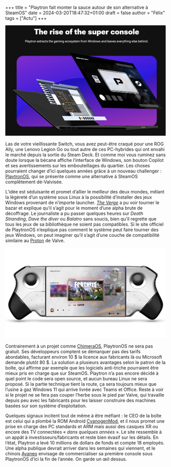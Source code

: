 +++
title = "Playtron fait monter la sauce autour de son alternative à SteamOS"
date = 2024-03-20T18:47:32+01:00
draft = false
author = "Félix"
tags = ["Actu"]
+++ 

![Image promotionelle Playtron](playtron.png)

Las de votre vieillissante Switch, vous avez peut-être craqué pour une ROG Ally, une Lenovo Legion Go ou tout autre de ces PC-hybrides qui ont envahi le marché depuis la sortie du Steam Deck. Et comme moi vous ruminez sans doute lorsque la bécane affiche l’interface de Windows, son bouton Copilot et ses avertissements sur les embouteillages du quartier. Les choses pourraient changer d’ici quelques années grâce à un nouveau challenger : [PlaytronOS](https://www.playtron.one), qui se présente comme une alternative à SteamOS complètement dé-Valvisée.

L’idée est séduisante et promet d’allier le meilleur des deux mondes, mêlant la légèreté d’un système sous Linux à la possibilité d’installer des jeux Windows provenant de n’importe launcher. *[The Verge](https://www.theverge.com/24090470/playtron-gaming-os-linux-handhelds-exclusive)* a pu voir tourner le bazar et explique qu’il s’agit pour le moment d’une alpha brute de décoffrage. Le journaliste a pu passer quelques heures sur *Death Stranding*, *Dave the diver* ou *Balatro* sans soucis, bien qu’il regrette que tous les jeux de sa bibliothèque ne soient pas compatibles. Si le site officiel de PlaytronOS n’explique pas comment le système peut faire tourner des jeux Windows, on peut imaginer qu’il s’agit d’une couche de compatibilité similaire au [Proton](https://fr.wikipedia.org/wiki/Proton_(logiciel)) de Valve.

![Un rendu 3D de Playtron sur une console imaginaire.](mockup.jpeg "Un rendu de Playtron sur une console portable tout droit sortie de mes cauchemars (j’ai des crampes aux mains juste en la regardant).")

Contrairement à un projet comme [ChimeraOS](https://chimeraos.org), PlaytronOS ne sera pas gratuit. Ses développeurs comptent se démarquer pas des tarifs abordables, facturant environ 10 $ la licence aux fabricants là ou Microsoft demande plutôt 80 $. La solution a plusieurs avantages selon le patron de la boîte, qui affirme par exemple que les logiciels anti-triche pourraient être mieux pris en charge que sur SteamOS. Playtron n’a pas encore décidé à quel point le code sera open source, et aucun bureau Linux ne sera proposé. Si la partie technique tient la route, ça sera toujours mieux que l’usine à gaz Windows 11 qui arrive livrée avec Teams et Office. Reste à voir si le projet ne se fera pas couper l’herbe sous le pied par Valve, qui travaille depuis peu avec les fabricants pour les laisser construire des machines basées sur son système d’exploitation.

Quelques signaux incitent tout de même à être méfiant : le CEO de la boîte est celui qui a plombé la ROM Android [CyanogenMod](https://fr.wikipedia.org/wiki/CyanogenMod), et il nous promet une prise en charge des PC standards et ARM mais aussi des casques XR ou encore des TV connectées « *dans quelques années* ». Le site ressemble à un appât à investisseurs/fabricants et reste bien évasif sur les détails. En l’état, Playtron a levé 10 millions de dollars de fonds et compte 18 employés. Une alpha publique devrait arriver dans les semaines qui viennent, et le chinois [Ayaneo](https://www.ayaneo.com) envisage de commercialiser sa première console sous PlaytronOS d’ici la fin de l’année. On garde un œil dessus.
